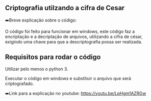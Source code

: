 ## Criptografia utilzando a cifra de Cesar
➡️Breve explicação sobre o código:

O código foi feito para funcionar em windows, este código faz a encriptação e a decriptação de arquivos, utilizando a cifra de césar, exigindo uma chave para que a descriptografia possa ser realizada.

## Requisitos para rodar o código
Utilizar pelo menos o python 3.

Executar o código em windows e substituir o arquivo que será criptografado.

➡️Link para a explicação no youtube:
https://youtu.be/LpHgm1AZRGw

